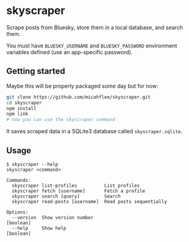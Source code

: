 # skyscraper

Scrape posts from Bluesky, store them in a local database, and search them.

You must have `BLUESKY_USERNAME` and `BLUESKY_PASSWORD` environment variables defined (use an app-specific password).

## Getting started

Maybe this will be properly packaged some day but for now:

```sh
git clone https://github.com/micahflee/skyscraper.git
cd skyscraper
npm install
npm link
# now you can use the skyscraper command
```

It saves scraped data in a SQLite3 database called `skyscraper.sqlite`.

## Usage

```
$ skyscraper --help
skyscraper <command>

Commands:
  skyscraper list-profiles          List profiles
  skyscraper fetch [username]       Fetch a profile
  skyscraper search [query]         Search
  skyscraper read-posts [username]  Read posts sequentially

Options:
  --version  Show version number                                       [boolean]
  --help     Show help                                                 [boolean]
```
